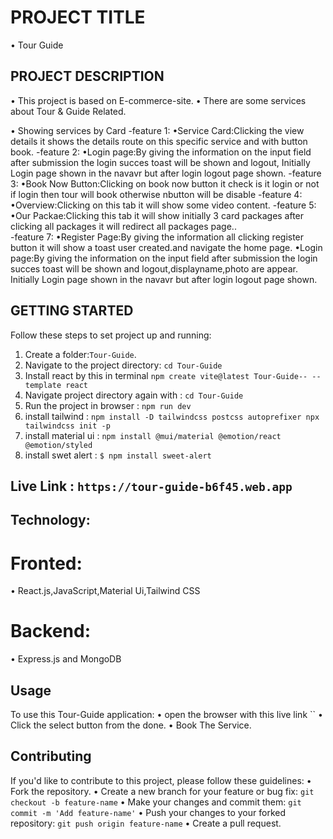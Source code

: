 # PROJECT TITLE
  • Tour  Guide
## PROJECT DESCRIPTION
• This project is based on E-commerce-site.
• There are some services about Tour & Guide Related.

• Showing services by Card
-feature 1:
•Service Card:Clicking the view details it shows the details route on this specific service and with  button book.
-feature 2: 
•Login page:By giving the information on the input field after submission the login succes toast will be shown and logout, Initially Login page shown in the navavr but after login logout page shown.
-feature 3:
•Book Now Button:Clicking on book now button it check is it login or not if login then tour will book otherwise nbutton will be disable 
-feature 4:
•Overview:Clicking on this tab it will  show some video content.
-feature 5:
•Our Packae:Clicking this tab it will show initially 3 card packages after clicking all packages it will redirect all packages page..  
-feature 7:
•Register Page:By giving the information all clicking register button it will show a toast user created.and navigate the home page.
•Login page:By giving the information on the input field after submission the login succes toast will be shown and logout,displayname,photo are appear. Initially Login page shown in the navavr but after login logout page shown.

## GETTING STARTED
Follow these steps to set project up and running:
1. Create a folder:`Tour-Guide`.
2. Navigate to the project directory: `cd Tour-Guide`
3. Install react by this in terminal `npm create vite@latest Tour-Guide-- --template react`
4. Navigate project directory again with : `cd Tour-Guide`
5. Run the project in browser : `npm run dev`
6. install tailwind : `npm install -D tailwindcss postcss autoprefixer npx tailwindcss init -p`
6. install material ui : `npm install @mui/material @emotion/react @emotion/styled`
7. install swet alert : `$ npm install sweet-alert`
## Live Link : `https://tour-guide-b6f45.web.app`

## Technology: 
# Fronted:
• React.js,JavaScript,Material Ui,Tailwind CSS
# Backend:
• Express.js and MongoDB

## Usage
To use this Tour-Guide application:
• open the browser with this live link ``
• Click the select button from the done.
• Book The Service.
## Contributing
If you'd like to contribute to this project, please follow these guidelines:
• Fork the repository.
• Create a new branch for your feature or bug fix: `git checkout -b feature-name`
• Make your changes and commit them: `git commit -m 'Add feature-name'`
• Push your changes to your forked repository: `git push origin feature-name`
• Create a pull request.


